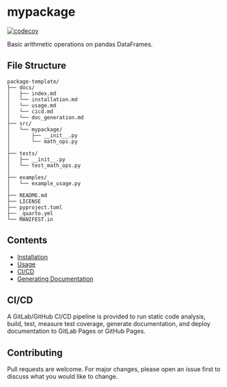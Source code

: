 # mypackage

[![codecov](https://codecov.io/gh/yourusername/mypackage/branch/main/graph/badge.svg)](https://codecov.io/gh/yourusername/mypackage)

Basic arithmetic operations on pandas DataFrames.

## File Structure

```
package-template/
├── docs/
│   ├── index.md
│   └── installation.md
│   └── usage.md
│   └── cicd.md
│   └── doc_generation.md
├── src/
│   └── mypackage/
│       ├── __init__.py
│       └── math_ops.py
│
├── tests/
│   ├── __init__.py
│   └── test_math_ops.py
│
├── examples/
│   └── example_usage.py
│
├── README.md
├── LICENSE
├── pyproject.toml
├── _quarto.yml
└── MANIFEST.in
```

## Contents

- [Installation](docs/en/installation.md)
- [Usage](docs/en/usage.md)
- [CI/CD](docs/en/cicd.md)
- [Generating Documentation](docs/en/doc_generation.md)

## CI/CD

A GitLab/GitHub CI/CD pipeline is provided to run static code analysis, build, test, measure test coverage, generate documentation, and deploy documentation to GitLab Pages or GitHub Pages.

## Contributing

Pull requests are welcome. For major changes, please open an issue first to discuss what you would like to change.
